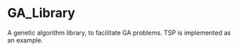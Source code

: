 # GA_Library
A genetic algorithm library, to facilitate GA problems. TSP is implemented as an example.
